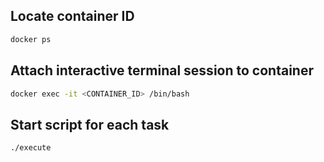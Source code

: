 ## Locate container ID

```bash
docker ps
```

## Attach interactive terminal session to container

```bash
docker exec -it <CONTAINER_ID> /bin/bash
```

## Start script for each task

```bash
./execute
```
